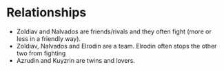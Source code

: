 # Relationships

- Zoldiav and Nalvados are friends/rivals and they often fight (more or less in a friendly way).
- Zoldiav, Nalvados and Elrodin are a team. Elrodin often stops the other two from fighting
- Azrudin and Kuyzrin are twins and lovers.
